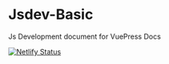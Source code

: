 # Jsdev-Basic
Js Development document for VuePress Docs

[![Netlify Status](https://api.netlify.com/api/v1/badges/da34f0c2-0855-453c-8e0e-553840c80369/deploy-status)](https://app.netlify.com/sites/cranky-johnson-d517f7/deploys)
